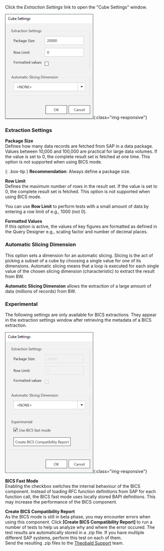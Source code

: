 Click the *Extraction Settings* link to open the "Cube Settings" window. 

![XU_BWCube_Settings](/img/content/XU_BWCube_Settings.png){:class="img-responsive"}

### Extraction Settings


**Package Size** <br> 
Defines how many data records are fetched from SAP in a data package.
Values between 10,000 and 100,000 are practical for large data volumes.
If the value is set to 0, the complete result set is fetched at one time.
This option is not supported when using BICS mode.

{: .box-tip }
**Recommendation**: Always define a package size.

**Row Limit** <br>
Defines the maximum number of rows in the result set.
If the value is set to 0, the complete result set is fetched.
This option is not supported when using BICS mode.

You can use **Row Limit** to perform tests with a small amount of data by entering a row limit of e.g., 1000 (not 0).

**Formatted Values** <br>
If this option is active, the values of key figures are formatted as defined in the Query Designer e.g., scaling factor and number of decimal places.


### Automatic Slicing Dimension

This option sets a dimension for an automatic slicing. 
Slicing is the act of picking a subset of a cube by choosing a single value for one of its dimensions. 
Automatic slicing means that a loop is executed for each single value of the chosen slicing dimension (characteristic) to extract the result from BW. 

**Automatic Slicing Dimension** allows the extraction of a large amount of data (millions of records) from BW.

### Experimental

The following settings are only available for BICS extractions. They appear in the extraction settings window after retrieving the metadata of a BICS extraction.

![XU_BWCube_Settings](/img/content/bwcube-bics-fast-mode.png){:class="img-responsive"}

**BICS Fast Mode**<br>
Enabling the checkbox switches the internal behaviour of the BICS component.
Instead of loading RFC function definitions from SAP for each function call, the BICS fast mode uses locally stored BAPI definitions.
This may increase the performance of the BICS component.

**Create BICS Compatibility Report**<br>
As the BICS mode is still in beta phase, you may encounter errors when using this component. 
Click **[Create BICS Compatibility Report]** to run a number of tests to help us analyze why and where the error occured.
The test results are automatically stored in a .zip file.
If you have multiple different SAP systems, perform this test on each of them. <br>
Send the resulting .zip files to the [Theobald Support](https://support.theobald-software.com) team.
